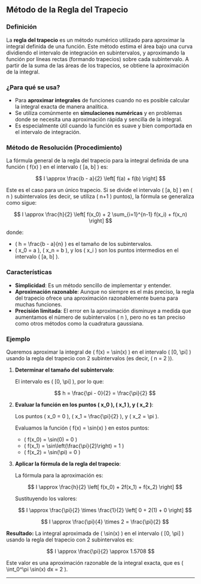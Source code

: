 ## **Método de la Regla del Trapecio**

### **Definición**
La **regla del trapecio** es un método numérico utilizado para aproximar la integral definida de una función. Este método estima el área bajo una curva dividiendo el intervalo de integración en subintervalos, y aproximando la función por líneas rectas (formando trapecios) sobre cada subintervalo. A partir de la suma de las áreas de los trapecios, se obtiene la aproximación de la integral.

### **¿Para qué se usa?**
- Para **aproximar integrales** de funciones cuando no es posible calcular la integral exacta de manera analítica.
- Se utiliza comúnmente en **simulaciones numéricas** y en problemas donde se necesita una aproximación rápida y sencilla de la integral.
- Es especialmente útil cuando la función es suave y bien comportada en el intervalo de integración.

### **Método de Resolución (Procedimiento)**
La fórmula general de la regla del trapecio para la integral definida de una función \( f(x) \) en el intervalo \( [a, b] \) es:

$$
I \approx \frac{b - a}{2} \left[ f(a) + f(b) \right]
$$

Este es el caso para un único trapecio. Si se divide el intervalo \( [a, b] \) en \( n \) subintervalos (es decir, se utiliza \( n+1 \) puntos), la fórmula se generaliza como sigue:

$$
I \approx \frac{h}{2} \left[ f(x_0) + 2 \sum_{i=1}^{n-1} f(x_i) + f(x_n) \right]
$$

donde:
- \( h = \frac{b - a}{n} \) es el tamaño de los subintervalos.
- \( x_0 = a \), \( x_n = b \), y los \( x_i \) son los puntos intermedios en el intervalo \( [a, b] \).

### **Características**
- **Simplicidad**: Es un método sencillo de implementar y entender.
- **Aproximación razonable**: Aunque no siempre es el más preciso, la regla del trapecio ofrece una aproximación razonablemente buena para muchas funciones.
- **Precisión limitada**: El error en la aproximación disminuye a medida que aumentamos el número de subintervalos \( n \), pero no es tan preciso como otros métodos como la cuadratura gaussiana.

### **Ejemplo**

Queremos aproximar la integral de \( f(x) = \sin(x) \) en el intervalo \( [0, \pi] \) usando la regla del trapecio con 2 subintervalos (es decir, \( n = 2 \)).

1. **Determinar el tamaño del subintervalo**:

   El intervalo es \( [0, \pi] \), por lo que:

   $$ h = \frac{\pi - 0}{2} = \frac{\pi}{2} $$

2. **Evaluar la función en los puntos \( x_0 \), \( x_1 \), y \( x_2 \)**:

   Los puntos \( x_0 = 0 \), \( x_1 = \frac{\pi}{2} \), y \( x_2 = \pi \).

   Evaluamos la función \( f(x) = \sin(x) \) en estos puntos:
   - \( f(x_0) = \sin(0) = 0 \)
   - \( f(x_1) = \sin\left(\frac{\pi}{2}\right) = 1 \)
   - \( f(x_2) = \sin(\pi) = 0 \)

3. **Aplicar la fórmula de la regla del trapecio**:

   La fórmula para la aproximación es:

   $$ I \approx \frac{h}{2} \left[ f(x_0) + 2f(x_1) + f(x_2) \right] $$

   Sustituyendo los valores:

   $$ I \approx \frac{\pi}{2} \times \frac{1}{2} \left[ 0 + 2(1) + 0 \right] $$

   $$ I \approx \frac{\pi}{4} \times 2 = \frac{\pi}{2} $$

**Resultado:**
La integral aproximada de \( \sin(x) \) en el intervalo \( [0, \pi] \) usando la regla del trapecio con 2 subintervalos es:

$$ I \approx \frac{\pi}{2} \approx 1.5708 $$

Este valor es una aproximación razonable de la integral exacta, que es \( \int_0^\pi \sin(x) dx = 2 \).

---

